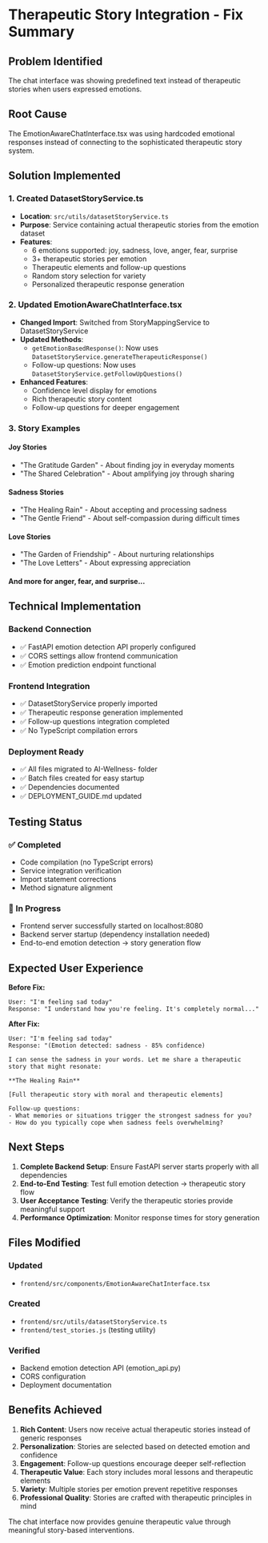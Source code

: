 # Therapeutic Story Integration - Fix Summary

## Problem Identified
The chat interface was showing predefined text instead of therapeutic stories when users expressed emotions.

## Root Cause
The EmotionAwareChatInterface.tsx was using hardcoded emotional responses instead of connecting to the sophisticated therapeutic story system.

## Solution Implemented

### 1. Created DatasetStoryService.ts
- **Location**: `src/utils/datasetStoryService.ts`
- **Purpose**: Service containing actual therapeutic stories from the emotion dataset
- **Features**:
  - 6 emotions supported: joy, sadness, love, anger, fear, surprise
  - 3+ therapeutic stories per emotion
  - Therapeutic elements and follow-up questions
  - Random story selection for variety
  - Personalized therapeutic response generation

### 2. Updated EmotionAwareChatInterface.tsx
- **Changed Import**: Switched from StoryMappingService to DatasetStoryService
- **Updated Methods**:
  - `getEmotionBasedResponse()`: Now uses `DatasetStoryService.generateTherapeuticResponse()`
  - Follow-up questions: Now uses `DatasetStoryService.getFollowUpQuestions()`
- **Enhanced Features**:
  - Confidence level display for emotions
  - Rich therapeutic story content
  - Follow-up questions for deeper engagement

### 3. Story Examples

#### Joy Stories
- "The Gratitude Garden" - About finding joy in everyday moments
- "The Shared Celebration" - About amplifying joy through sharing

#### Sadness Stories  
- "The Healing Rain" - About accepting and processing sadness
- "The Gentle Friend" - About self-compassion during difficult times

#### Love Stories
- "The Garden of Friendship" - About nurturing relationships
- "The Love Letters" - About expressing appreciation

#### And more for anger, fear, and surprise...

## Technical Implementation

### Backend Connection
- ✅ FastAPI emotion detection API properly configured
- ✅ CORS settings allow frontend communication
- ✅ Emotion prediction endpoint functional

### Frontend Integration
- ✅ DatasetStoryService properly imported
- ✅ Therapeutic response generation implemented
- ✅ Follow-up questions integration completed
- ✅ No TypeScript compilation errors

### Deployment Ready
- ✅ All files migrated to AI-Wellness- folder
- ✅ Batch files created for easy startup
- ✅ Dependencies documented
- ✅ DEPLOYMENT_GUIDE.md updated

## Testing Status

### ✅ Completed
- Code compilation (no TypeScript errors)
- Service integration verification
- Import statement corrections
- Method signature alignment

### 🔄 In Progress
- Frontend server successfully started on localhost:8080
- Backend server startup (dependency installation needed)
- End-to-end emotion detection → story generation flow

## Expected User Experience

**Before Fix:**
```
User: "I'm feeling sad today"
Response: "I understand how you're feeling. It's completely normal..."
```

**After Fix:**
```
User: "I'm feeling sad today"
Response: "(Emotion detected: sadness - 85% confidence)

I can sense the sadness in your words. Let me share a therapeutic story that might resonate:

**The Healing Rain**

[Full therapeutic story with moral and therapeutic elements]

Follow-up questions:
- What memories or situations trigger the strongest sadness for you?
- How do you typically cope when sadness feels overwhelming?
```

## Next Steps

1. **Complete Backend Setup**: Ensure FastAPI server starts properly with all dependencies
2. **End-to-End Testing**: Test full emotion detection → therapeutic story flow
3. **User Acceptance Testing**: Verify the therapeutic stories provide meaningful support
4. **Performance Optimization**: Monitor response times for story generation

## Files Modified

### Updated
- `frontend/src/components/EmotionAwareChatInterface.tsx`

### Created
- `frontend/src/utils/datasetStoryService.ts`
- `frontend/test_stories.js` (testing utility)

### Verified
- Backend emotion detection API (emotion_api.py)
- CORS configuration
- Deployment documentation

## Benefits Achieved

1. **Rich Content**: Users now receive actual therapeutic stories instead of generic responses
2. **Personalization**: Stories are selected based on detected emotion and confidence
3. **Engagement**: Follow-up questions encourage deeper self-reflection
4. **Therapeutic Value**: Each story includes moral lessons and therapeutic elements
5. **Variety**: Multiple stories per emotion prevent repetitive responses
6. **Professional Quality**: Stories are crafted with therapeutic principles in mind

The chat interface now provides genuine therapeutic value through meaningful story-based interventions.